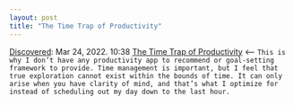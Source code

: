 ```yaml
---
layout: post
title: "The Time Trap of Productivity"
---
```

[Discovered](http://rolandtanglao.com/2020/07/29/p1-blogthis-checkvist-list-links-to-blog/): Mar 24, 2022. 10:38 [The Time Trap of Productivity](https://moretothat.com/the-time-trap-of-productivity/) <-- `This is why I don’t have any productivity app to recommend or goal-setting framework to provide. Time management is important, but I feel that true exploration cannot exist within the bounds of time. It can only arise when you have clarity of mind, and that’s what I optimize for instead of scheduling out my day down to the last hour.`
